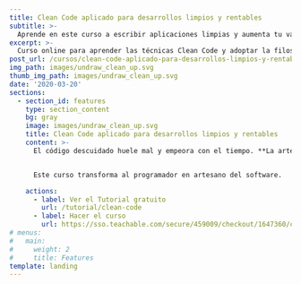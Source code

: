 ```yaml
---
title: Clean Code aplicado para desarrollos limpios y rentables
subtitle: >-
  Aprende en este curso a escribir aplicaciones limpias y aumenta tu valor.
excerpt: >-
  Curso online para aprender las técnicas Clean Code y adoptar la filosofía Software Craftmanship.
post_url: /cursos/clean-code-aplicado-para-desarrollos-limpios-y-rentables/
img_path: images/undraw_clean_up.svg
thumb_img_path: images/undraw_clean_up.svg
date: '2020-03-20'
sections:
  - section_id: features
    type: section_content
    bg: gray
    image: images/undraw_clean_up.svg
    title: Clean Code aplicado para desarrollos limpios y rentables
    content: >-
      El código descuidado huele mal y empeora con el tiempo. **La artesanía del software cuida el desarrollo para crear código limpio**.


      Este curso transforma al programador en artesano del software.

    actions:
      - label: Ver el Tutorial gratuito
        url: /tutorial/clean-code
      - label: Hacer el curso
        url: https://sso.teachable.com/secure/459009/checkout/1647360/codigo-limpio?coupon_code=EN_CASA_40
# menus:
#   main:
#     weight: 2
#     title: Features
template: landing
---
```

